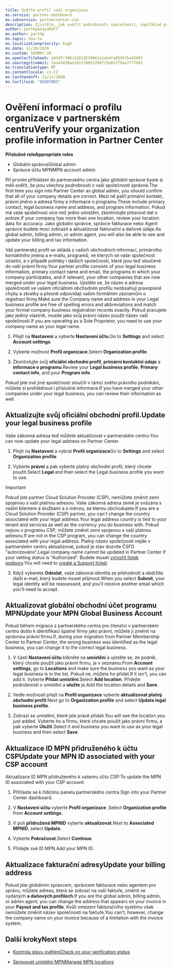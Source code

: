 ```yaml
---
title: Ověřte profil vaší organizace.
ms.service: partner-dashboard
ms.subservice: partnercenter-csp
description: Zjistěte, jak ověřit podrobnosti společnosti, například primární kontakt, adresu a informace o programu. Můžete také aktualizovat své právní a fakturační adresy.
author: parthpandyaMSFT
ms.author: parthp
ms.topic: how-to
ms.localizationpriority: high
ms.date: 11/20/2020
ms.custom: SEOMAY.20
ms.openlocfilehash: e93d7c706c5281d239062a1eb4fa95d5fba92097
ms.sourcegitcommit: 1aa43438ad181278052788f15e017f9ae7777943
ms.translationtype: MT
ms.contentlocale: cs-CZ
ms.lasthandoff: 11/21/2020
ms.locfileid: "95007003"
---
```

# <a name="verify-your-organization-profile-information-in-partner-center"></a><span data-ttu-id="cb864-104">Ověření informací o profilu organizace v partnerském centru</span><span class="sxs-lookup"><span data-stu-id="cb864-104">Verify your organization profile information in Partner Center</span></span>

<span data-ttu-id="cb864-105">**Příslušné role**</span><span class="sxs-lookup"><span data-stu-id="cb864-105">**Appropriate roles**</span></span>

- <span data-ttu-id="cb864-106">Globální správce</span><span class="sxs-lookup"><span data-stu-id="cb864-106">Global admin</span></span>
- <span data-ttu-id="cb864-107">Správce účtu MPN</span><span class="sxs-lookup"><span data-stu-id="cb864-107">MPN account admin</span></span>

<span data-ttu-id="cb864-108">Při prvním přihlášení do partnerského centra jako globální správce byste si měli ověřit, že jsou všechny podrobnosti o vaší společnosti správné.</span><span class="sxs-lookup"><span data-stu-id="cb864-108">The first time you sign into Partner Center as global admin, you should confirm that all of your company details are correct.</span></span> <span data-ttu-id="cb864-109">Mezi ně patří primární kontakt, právní jméno a adresa firmy a informace o programu.</span><span class="sxs-lookup"><span data-stu-id="cb864-109">These include primary contact, legal business name and address, and program information.</span></span> <span data-ttu-id="cb864-110">Pokud má vaše společnost více než jedno umístění, zkontrolujte přesnost dat o poloze.</span><span class="sxs-lookup"><span data-stu-id="cb864-110">If your company has more than one location, review your location data for accuracy.</span></span> <span data-ttu-id="cb864-111">Jako globální správce, správce fakturace nebo Agent správce budete moci zobrazit a aktualizovat fakturační a daňové údaje.</span><span class="sxs-lookup"><span data-stu-id="cb864-111">As global admin, billing admin, or admin agent, you will also be able to see and update your billing and tax information.</span></span>

<span data-ttu-id="cb864-112">Váš partnerský profil se skládá z vašich obchodních informací, primárního kontaktního jména a e-mailu, programů, ve kterých se vaše společnost účastní, a v případě potřeby i dalších společností, které jsou teď sloučené do vaší právní firmy.</span><span class="sxs-lookup"><span data-stu-id="cb864-112">Your partner profile consists of your legal business information, primary contact name and email, the programs in which your company participates, and if relevant, your other companies that are now merged under your legal business.</span></span> <span data-ttu-id="cb864-113">Ujistěte se, že název a adresa společnosti ve vašem oficiálním obchodním profilu neobsahují pravopisné chyby a zkratky a přesně odpovídají vašim formálním záznamům o registraci firmy.</span><span class="sxs-lookup"><span data-stu-id="cb864-113">Make sure the Company name and address in your Legal business profile are free of spelling errors and abbreviations and match your formal company business registration records exactly.</span></span> <span data-ttu-id="cb864-114">Pokud pracujete jako jediný vlastník, musíte jako svůj právní název použít název vaší společnosti.</span><span class="sxs-lookup"><span data-stu-id="cb864-114">If you are operating as a Sole Proprietor, you need to use your company name as your legal name.</span></span>

1. <span data-ttu-id="cb864-115">Přejít na **Nastavení** a vyberte **Nastavení účtu**.</span><span class="sxs-lookup"><span data-stu-id="cb864-115">Go to **Settings** and select **Account settings**.</span></span>
 
1. <span data-ttu-id="cb864-116">Vyberte možnost **Profil organizace**.</span><span class="sxs-lookup"><span data-stu-id="cb864-116">Select **Organization profile**.</span></span> 

2. <span data-ttu-id="cb864-117">Zkontrolujte svůj **oficiální obchodní profil**, **primární kontaktní údaje** a **informace o programu**.</span><span class="sxs-lookup"><span data-stu-id="cb864-117">Review your **Legal business profile**, **Primary contact info**, and your **Program info**.</span></span>

<span data-ttu-id="cb864-118">Pokud jste své jiné společnosti sloučili v rámci svého právního podnikání, můžete si prohlédnout i příslušné informace.</span><span class="sxs-lookup"><span data-stu-id="cb864-118">If you have merged your other companies under your legal business, you can review their information as well.</span></span> 

## <a name="update-your-legal-business-profile"></a><span data-ttu-id="cb864-119">Aktualizujte svůj oficiální obchodní profil.</span><span class="sxs-lookup"><span data-stu-id="cb864-119">Update your legal business profile</span></span>

<span data-ttu-id="cb864-120">Vaše zákonná adresa teď můžete aktualizovat v partnerském centru.</span><span class="sxs-lookup"><span data-stu-id="cb864-120">You can now update your legal address on Partner Center.</span></span>

1. <span data-ttu-id="cb864-121">Přejít na **Nastavení** a vybrat **Profil organizace**</span><span class="sxs-lookup"><span data-stu-id="cb864-121">Go to **Settings** and select **Organization profile**</span></span>


2. <span data-ttu-id="cb864-122">Vyberte **právní**  a pak vyberte platný obchodní profil, který chcete použít.</span><span class="sxs-lookup"><span data-stu-id="cb864-122">Select **Legal**  and then select the Legal business profile you want to use.</span></span>

>[!Important]
><span data-ttu-id="cb864-123">Pokud jste partner Cloud Solution Provider (CSP), nemůžete změnit zemi spojenou s vaší platnou adresou. Vaše zákonná adresa země je svázána s vaším klientem a službami a s měnou, se kterou obchodujete.</span><span class="sxs-lookup"><span data-stu-id="cb864-123">If you are a Cloud Solution Provider (CSP) partner, you can't change the country associated with your legal address.Your legal address country is tied to your tenant and services as well as the currency you do business with.</span></span> <span data-ttu-id="cb864-124">Pokud nejsou v programu CSP, můžete změnit zemi spojenou s vaší platnou adresou.</span><span class="sxs-lookup"><span data-stu-id="cb864-124">If are not in the CSP program, you can change the country associated with your legal address.</span></span> <span data-ttu-id="cb864-125">Platný název společnosti nejde v partnerském centru aktualizovat, pokud je stav dozvíte ČSFD "autorizováno".</span><span class="sxs-lookup"><span data-stu-id="cb864-125">Legal company name cannot be updated in Partner Center if your vetting status is "Authorized".</span></span> <span data-ttu-id="cb864-126">Budete muset [vytvořit lístek podpory](https://partner.microsoft.com/dashboard/support/csp/servicerequests/create?stage=2&topicid=eb74583c-61b3-2124-bffc-00920e0ae772).</span><span class="sxs-lookup"><span data-stu-id="cb864-126">You will need to [create a Support ticket](https://partner.microsoft.com/dashboard/support/csp/servicerequests/create?stage=2&topicid=eb74583c-61b3-2124-bffc-00920e0ae772).</span></span>

3. <span data-ttu-id="cb864-127">Když vyberete **Odeslat**, vaše zákonná identita se přehodnotí a obdržíte další e-mail, který budete muset přijmout.</span><span class="sxs-lookup"><span data-stu-id="cb864-127">When you select **Submit**, your legal identity will be reassessed, and you'll receive another email which you'll need to accept.</span></span>

## <a name="update-your-mpn-global-business-account"></a><span data-ttu-id="cb864-128">Aktualizovat globální obchodní účet programu MPN</span><span class="sxs-lookup"><span data-stu-id="cb864-128">Update your MPN Global Business Account</span></span>

<span data-ttu-id="cb864-129">Pokud během migrace z partnerského centra pro členství v partnerském centru došlo k identifikaci špatné firmy jako právní, můžete ji změnit na správnou právní firmu.</span><span class="sxs-lookup"><span data-stu-id="cb864-129">If, during your migration from Partner Membership Center to Partner Center, the wrong business was identified as the legal business, you can change it to the correct legal business.</span></span>

1. <span data-ttu-id="cb864-130">V části **Nastavení účtu** klikněte na **umístění** a ujistěte se, že podnik, který chcete použít jako právní firmu, je v seznamu.</span><span class="sxs-lookup"><span data-stu-id="cb864-130">From **Account settings**, go to **Locations** and make sure the business you want as your legal business is in the list.</span></span> <span data-ttu-id="cb864-131">Pokud ne, můžete ho přidat.</span><span class="sxs-lookup"><span data-stu-id="cb864-131">If it isn't, you can add it.</span></span> <span data-ttu-id="cb864-132">Vyberte **Přidat umístění**.</span><span class="sxs-lookup"><span data-stu-id="cb864-132">Select **Add location**.</span></span> <span data-ttu-id="cb864-133">Přidejte podrobnosti o umístění a **uložte** je.</span><span class="sxs-lookup"><span data-stu-id="cb864-133">Add the location details and **Save**.</span></span>

2. <span data-ttu-id="cb864-134">Vedle možnosti přejít na **Profil organizace** vyberte **aktualizovat platný obchodní profil**.</span><span class="sxs-lookup"><span data-stu-id="cb864-134">Next go to **Organization profile** and select **Update legal business profile**.</span></span>

3. <span data-ttu-id="cb864-135">Zobrazí se umístění, které jste právě přidali.</span><span class="sxs-lookup"><span data-stu-id="cb864-135">You will see the location you just added.</span></span> <span data-ttu-id="cb864-136">Vyberte ho a firmu, které chcete použít jako právní firmu, a pak vyberte **Uložit**.</span><span class="sxs-lookup"><span data-stu-id="cb864-136">Select it and business you want to use as your legal business and then select **Save**.</span></span>

## <a name="update-your-mpn-id-associated-with-your-csp-account"></a><span data-ttu-id="cb864-137">Aktualizace ID MPN přidruženého k účtu CSP</span><span class="sxs-lookup"><span data-stu-id="cb864-137">Update your MPN ID associated with your CSP account</span></span>

<span data-ttu-id="cb864-138">Aktualizace ID MPN přidruženého k vašemu účtu CSP:</span><span class="sxs-lookup"><span data-stu-id="cb864-138">To update the MPN ID associated with your CSP account:</span></span>

1. <span data-ttu-id="cb864-139">Přihlaste se k řídicímu panelu partnerského centra.</span><span class="sxs-lookup"><span data-stu-id="cb864-139">Sign into your Partner Center dashboard.</span></span>
 
1. <span data-ttu-id="cb864-140">V **Nastavení účtu** vyberte **Profil organizace** .</span><span class="sxs-lookup"><span data-stu-id="cb864-140">Select **Organization profile** from **Account settings**.</span></span>

1. <span data-ttu-id="cb864-141">V poli **přidružená MPNID** vyberte **aktualizovat**.</span><span class="sxs-lookup"><span data-stu-id="cb864-141">Next to **Associated MPNID**, select **Update**.</span></span>
 
1. <span data-ttu-id="cb864-142">Vyberte **Pokračovat**.</span><span class="sxs-lookup"><span data-stu-id="cb864-142">Select **Continue**.</span></span>
 
1. <span data-ttu-id="cb864-143">Přidejte své ID MPN.</span><span class="sxs-lookup"><span data-stu-id="cb864-143">Add your MPN ID.</span></span>


## <a name="update-your-billing-address"></a><span data-ttu-id="cb864-144">Aktualizace fakturační adresy</span><span class="sxs-lookup"><span data-stu-id="cb864-144">Update your billing address</span></span>

<span data-ttu-id="cb864-145">Pokud jste globálním správcem, správcem fakturace nebo agentem pro správu, můžete adresu, která se zobrazí na vaší faktuře, změnit ve vydaných **a daňových profilech**.</span><span class="sxs-lookup"><span data-stu-id="cb864-145">If you are the global admin, billing admin, or admin agent, you can change the address that appears on your invoice in your **Payout and tax profile**.</span></span> <span data-ttu-id="cb864-146">Kvůli omezení fakturačního systému však nemůžete změnit název společnosti na faktuře.</span><span class="sxs-lookup"><span data-stu-id="cb864-146">You can't, however, change the company name on your invoice because of a limitation with the invoice system.</span></span>

## <a name="next-steps"></a><span data-ttu-id="cb864-147">Další kroky</span><span class="sxs-lookup"><span data-stu-id="cb864-147">Next steps</span></span>


- [<span data-ttu-id="cb864-148">Kontrola stavu ověření</span><span class="sxs-lookup"><span data-stu-id="cb864-148">Check on your verification status</span></span>](verification-responses.md)
 
- [<span data-ttu-id="cb864-149">Spravovat umístění MPN</span><span class="sxs-lookup"><span data-stu-id="cb864-149">Manage MPN locations</span></span>](manage-locations.md)



